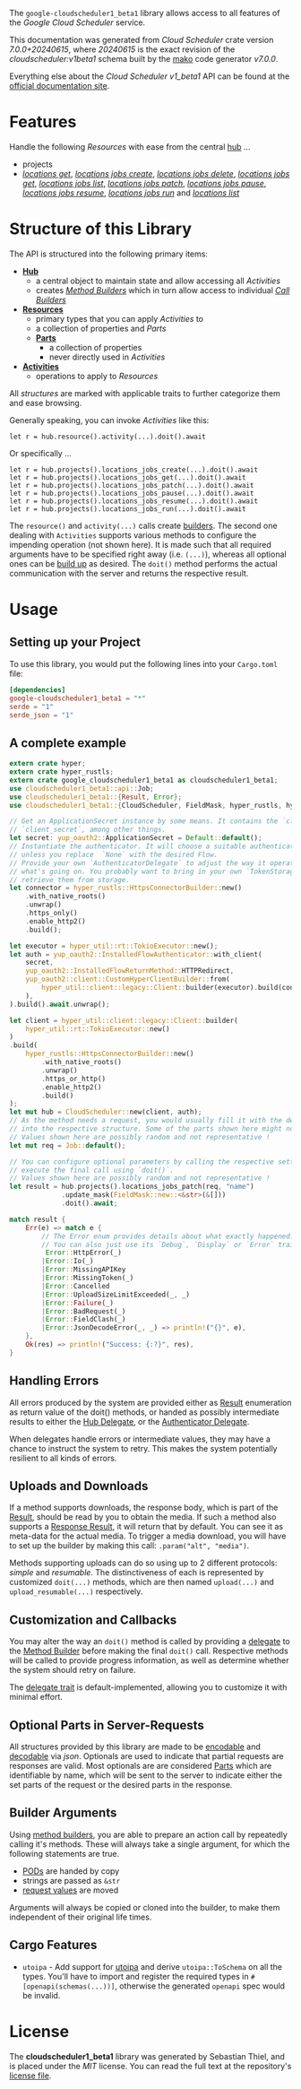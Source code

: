 <!---
DO NOT EDIT !
This file was generated automatically from 'src/generator/templates/api/README.md.mako'
DO NOT EDIT !
-->
The `google-cloudscheduler1_beta1` library allows access to all features of the *Google Cloud Scheduler* service.

This documentation was generated from *Cloud Scheduler* crate version *7.0.0+20240615*, where *20240615* is the exact revision of the *cloudscheduler:v1beta1* schema built by the [mako](http://www.makotemplates.org/) code generator *v7.0.0*.

Everything else about the *Cloud Scheduler* *v1_beta1* API can be found at the
[official documentation site](https://cloud.google.com/scheduler/).
# Features

Handle the following *Resources* with ease from the central [hub](https://docs.rs/google-cloudscheduler1_beta1/7.0.0+20240615/google_cloudscheduler1_beta1/CloudScheduler) ...

* projects
 * [*locations get*](https://docs.rs/google-cloudscheduler1_beta1/7.0.0+20240615/google_cloudscheduler1_beta1/api::ProjectLocationGetCall), [*locations jobs create*](https://docs.rs/google-cloudscheduler1_beta1/7.0.0+20240615/google_cloudscheduler1_beta1/api::ProjectLocationJobCreateCall), [*locations jobs delete*](https://docs.rs/google-cloudscheduler1_beta1/7.0.0+20240615/google_cloudscheduler1_beta1/api::ProjectLocationJobDeleteCall), [*locations jobs get*](https://docs.rs/google-cloudscheduler1_beta1/7.0.0+20240615/google_cloudscheduler1_beta1/api::ProjectLocationJobGetCall), [*locations jobs list*](https://docs.rs/google-cloudscheduler1_beta1/7.0.0+20240615/google_cloudscheduler1_beta1/api::ProjectLocationJobListCall), [*locations jobs patch*](https://docs.rs/google-cloudscheduler1_beta1/7.0.0+20240615/google_cloudscheduler1_beta1/api::ProjectLocationJobPatchCall), [*locations jobs pause*](https://docs.rs/google-cloudscheduler1_beta1/7.0.0+20240615/google_cloudscheduler1_beta1/api::ProjectLocationJobPauseCall), [*locations jobs resume*](https://docs.rs/google-cloudscheduler1_beta1/7.0.0+20240615/google_cloudscheduler1_beta1/api::ProjectLocationJobResumeCall), [*locations jobs run*](https://docs.rs/google-cloudscheduler1_beta1/7.0.0+20240615/google_cloudscheduler1_beta1/api::ProjectLocationJobRunCall) and [*locations list*](https://docs.rs/google-cloudscheduler1_beta1/7.0.0+20240615/google_cloudscheduler1_beta1/api::ProjectLocationListCall)




# Structure of this Library

The API is structured into the following primary items:

* **[Hub](https://docs.rs/google-cloudscheduler1_beta1/7.0.0+20240615/google_cloudscheduler1_beta1/CloudScheduler)**
    * a central object to maintain state and allow accessing all *Activities*
    * creates [*Method Builders*](https://docs.rs/google-cloudscheduler1_beta1/7.0.0+20240615/google_cloudscheduler1_beta1/common::MethodsBuilder) which in turn
      allow access to individual [*Call Builders*](https://docs.rs/google-cloudscheduler1_beta1/7.0.0+20240615/google_cloudscheduler1_beta1/common::CallBuilder)
* **[Resources](https://docs.rs/google-cloudscheduler1_beta1/7.0.0+20240615/google_cloudscheduler1_beta1/common::Resource)**
    * primary types that you can apply *Activities* to
    * a collection of properties and *Parts*
    * **[Parts](https://docs.rs/google-cloudscheduler1_beta1/7.0.0+20240615/google_cloudscheduler1_beta1/common::Part)**
        * a collection of properties
        * never directly used in *Activities*
* **[Activities](https://docs.rs/google-cloudscheduler1_beta1/7.0.0+20240615/google_cloudscheduler1_beta1/common::CallBuilder)**
    * operations to apply to *Resources*

All *structures* are marked with applicable traits to further categorize them and ease browsing.

Generally speaking, you can invoke *Activities* like this:

```Rust,ignore
let r = hub.resource().activity(...).doit().await
```

Or specifically ...

```ignore
let r = hub.projects().locations_jobs_create(...).doit().await
let r = hub.projects().locations_jobs_get(...).doit().await
let r = hub.projects().locations_jobs_patch(...).doit().await
let r = hub.projects().locations_jobs_pause(...).doit().await
let r = hub.projects().locations_jobs_resume(...).doit().await
let r = hub.projects().locations_jobs_run(...).doit().await
```

The `resource()` and `activity(...)` calls create [builders][builder-pattern]. The second one dealing with `Activities`
supports various methods to configure the impending operation (not shown here). It is made such that all required arguments have to be
specified right away (i.e. `(...)`), whereas all optional ones can be [build up][builder-pattern] as desired.
The `doit()` method performs the actual communication with the server and returns the respective result.

# Usage

## Setting up your Project

To use this library, you would put the following lines into your `Cargo.toml` file:

```toml
[dependencies]
google-cloudscheduler1_beta1 = "*"
serde = "1"
serde_json = "1"
```

## A complete example

```Rust
extern crate hyper;
extern crate hyper_rustls;
extern crate google_cloudscheduler1_beta1 as cloudscheduler1_beta1;
use cloudscheduler1_beta1::api::Job;
use cloudscheduler1_beta1::{Result, Error};
use cloudscheduler1_beta1::{CloudScheduler, FieldMask, hyper_rustls, hyper_util, yup_oauth2};

// Get an ApplicationSecret instance by some means. It contains the `client_id` and
// `client_secret`, among other things.
let secret: yup_oauth2::ApplicationSecret = Default::default();
// Instantiate the authenticator. It will choose a suitable authentication flow for you,
// unless you replace  `None` with the desired Flow.
// Provide your own `AuthenticatorDelegate` to adjust the way it operates and get feedback about
// what's going on. You probably want to bring in your own `TokenStorage` to persist tokens and
// retrieve them from storage.
let connector = hyper_rustls::HttpsConnectorBuilder::new()
    .with_native_roots()
    .unwrap()
    .https_only()
    .enable_http2()
    .build();

let executor = hyper_util::rt::TokioExecutor::new();
let auth = yup_oauth2::InstalledFlowAuthenticator::with_client(
    secret,
    yup_oauth2::InstalledFlowReturnMethod::HTTPRedirect,
    yup_oauth2::client::CustomHyperClientBuilder::from(
        hyper_util::client::legacy::Client::builder(executor).build(connector),
    ),
).build().await.unwrap();

let client = hyper_util::client::legacy::Client::builder(
    hyper_util::rt::TokioExecutor::new()
)
.build(
    hyper_rustls::HttpsConnectorBuilder::new()
        .with_native_roots()
        .unwrap()
        .https_or_http()
        .enable_http2()
        .build()
);
let mut hub = CloudScheduler::new(client, auth);
// As the method needs a request, you would usually fill it with the desired information
// into the respective structure. Some of the parts shown here might not be applicable !
// Values shown here are possibly random and not representative !
let mut req = Job::default();

// You can configure optional parameters by calling the respective setters at will, and
// execute the final call using `doit()`.
// Values shown here are possibly random and not representative !
let result = hub.projects().locations_jobs_patch(req, "name")
             .update_mask(FieldMask::new::<&str>(&[]))
             .doit().await;

match result {
    Err(e) => match e {
        // The Error enum provides details about what exactly happened.
        // You can also just use its `Debug`, `Display` or `Error` traits
         Error::HttpError(_)
        |Error::Io(_)
        |Error::MissingAPIKey
        |Error::MissingToken(_)
        |Error::Cancelled
        |Error::UploadSizeLimitExceeded(_, _)
        |Error::Failure(_)
        |Error::BadRequest(_)
        |Error::FieldClash(_)
        |Error::JsonDecodeError(_, _) => println!("{}", e),
    },
    Ok(res) => println!("Success: {:?}", res),
}

```
## Handling Errors

All errors produced by the system are provided either as [Result](https://docs.rs/google-cloudscheduler1_beta1/7.0.0+20240615/google_cloudscheduler1_beta1/common::Result) enumeration as return value of
the doit() methods, or handed as possibly intermediate results to either the
[Hub Delegate](https://docs.rs/google-cloudscheduler1_beta1/7.0.0+20240615/google_cloudscheduler1_beta1/common::Delegate), or the [Authenticator Delegate](https://docs.rs/yup-oauth2/*/yup_oauth2/trait.AuthenticatorDelegate.html).

When delegates handle errors or intermediate values, they may have a chance to instruct the system to retry. This
makes the system potentially resilient to all kinds of errors.

## Uploads and Downloads
If a method supports downloads, the response body, which is part of the [Result](https://docs.rs/google-cloudscheduler1_beta1/7.0.0+20240615/google_cloudscheduler1_beta1/common::Result), should be
read by you to obtain the media.
If such a method also supports a [Response Result](https://docs.rs/google-cloudscheduler1_beta1/7.0.0+20240615/google_cloudscheduler1_beta1/common::ResponseResult), it will return that by default.
You can see it as meta-data for the actual media. To trigger a media download, you will have to set up the builder by making
this call: `.param("alt", "media")`.

Methods supporting uploads can do so using up to 2 different protocols:
*simple* and *resumable*. The distinctiveness of each is represented by customized
`doit(...)` methods, which are then named `upload(...)` and `upload_resumable(...)` respectively.

## Customization and Callbacks

You may alter the way an `doit()` method is called by providing a [delegate](https://docs.rs/google-cloudscheduler1_beta1/7.0.0+20240615/google_cloudscheduler1_beta1/common::Delegate) to the
[Method Builder](https://docs.rs/google-cloudscheduler1_beta1/7.0.0+20240615/google_cloudscheduler1_beta1/common::CallBuilder) before making the final `doit()` call.
Respective methods will be called to provide progress information, as well as determine whether the system should
retry on failure.

The [delegate trait](https://docs.rs/google-cloudscheduler1_beta1/7.0.0+20240615/google_cloudscheduler1_beta1/common::Delegate) is default-implemented, allowing you to customize it with minimal effort.

## Optional Parts in Server-Requests

All structures provided by this library are made to be [encodable](https://docs.rs/google-cloudscheduler1_beta1/7.0.0+20240615/google_cloudscheduler1_beta1/common::RequestValue) and
[decodable](https://docs.rs/google-cloudscheduler1_beta1/7.0.0+20240615/google_cloudscheduler1_beta1/common::ResponseResult) via *json*. Optionals are used to indicate that partial requests are responses
are valid.
Most optionals are are considered [Parts](https://docs.rs/google-cloudscheduler1_beta1/7.0.0+20240615/google_cloudscheduler1_beta1/common::Part) which are identifiable by name, which will be sent to
the server to indicate either the set parts of the request or the desired parts in the response.

## Builder Arguments

Using [method builders](https://docs.rs/google-cloudscheduler1_beta1/7.0.0+20240615/google_cloudscheduler1_beta1/common::CallBuilder), you are able to prepare an action call by repeatedly calling it's methods.
These will always take a single argument, for which the following statements are true.

* [PODs][wiki-pod] are handed by copy
* strings are passed as `&str`
* [request values](https://docs.rs/google-cloudscheduler1_beta1/7.0.0+20240615/google_cloudscheduler1_beta1/common::RequestValue) are moved

Arguments will always be copied or cloned into the builder, to make them independent of their original life times.

[wiki-pod]: http://en.wikipedia.org/wiki/Plain_old_data_structure
[builder-pattern]: http://en.wikipedia.org/wiki/Builder_pattern
[google-go-api]: https://github.com/google/google-api-go-client

## Cargo Features

* `utoipa` - Add support for [utoipa](https://crates.io/crates/utoipa) and derive `utoipa::ToSchema` on all
the types. You'll have to import and register the required types in `#[openapi(schemas(...))]`, otherwise the
generated `openapi` spec would be invalid.


# License
The **cloudscheduler1_beta1** library was generated by Sebastian Thiel, and is placed
under the *MIT* license.
You can read the full text at the repository's [license file][repo-license].

[repo-license]: https://github.com/Byron/google-apis-rsblob/main/LICENSE.md

